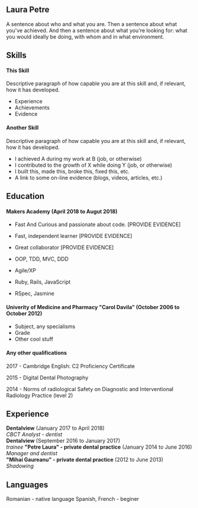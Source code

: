 ## Laura Petre

A sentence about who and what you are. Then a sentence about what you've achieved. And then a sentence about what you're looking for: what you would ideally be doing, with whom and in what environment.

## Skills

#### This Skill

Descriptive paragraph of how capable you are at this skill and, if relevant, how it has developed.

- Experience
- Achievements
- Evidence

#### Another Skill

Descriptive paragraph of how capable you are at this skill and, if relevant, how it has developed.

- I achieved A during my work at B (job, or otherwise)
- I contributed to the growth of X while doing Y (job, or otherwise)
- I built this, made this, broke this, fixed this, etc.
- A link to some on-line evidence (blogs, videos, articles, etc.)

## Education

#### Makers Academy (April 2018 to Augut 2018)

- Fast And Curious and passionate about code. [PROVIDE EVIDENCE]
- Fast, independent learner [PROVIDE EVIDENCE]
- Great collaborator [PROVIDE EVIDENCE]

- OOP, TDD, MVC, DDD
- Agile/XP
- Ruby, Rails, JavaScript
- RSpec, Jasmine

#### Univerity of Medicine and Pharmacy  "Carol Davila" (October 2006 to October 2012)

- Subject, any specialisms
- Grade
- Other cool stuff

#### Any other qualifications
2017 - Cambridge English: C2 Proficiency Certificate

2015 - Digital Dental Photography 

2014 - Norms of radiological Safety on Diagnostic and Interventional Radiology Practice (level 2)

## Experience

**Dentalview** (January 2017 to April 2018)    
*CBCT Analyst - dentist*  
**Dentalview** (September 2016 to January 2017)    
*trainee* 
**"Petre Laura" - private dental practice** (January 2014 to June 2016)   
*Manager and dentist*  
**"Mihai Gaureanu" - private dental practice** (2012 to June 2013)   
*Shadowing*

## Languages
Romanian - native language
Spanish, French - beginer


